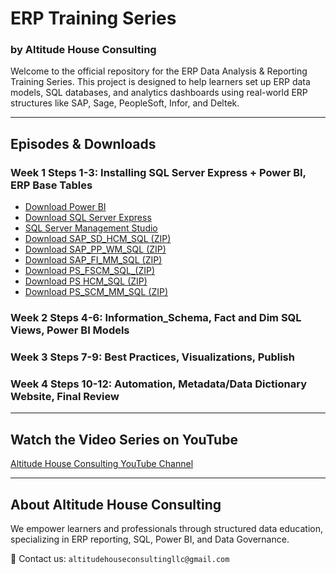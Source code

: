 





# ERP Training Series  
### by Altitude House Consulting

Welcome to the official repository for the ERP Data Analysis & Reporting Training Series. This project is designed to help learners set up ERP data models, SQL databases, and analytics dashboards using real-world ERP structures like SAP, Sage, PeopleSoft, Infor, and Deltek.


---

## Episodes & Downloads

### Week 1 Steps 1-3: Installing SQL Server Express + Power BI, ERP Base Tables
- [Download Power BI](https://www.microsoft.com/en-us/download/details.aspx?id=58494)
- [Download SQL Server Express](https://www.microsoft.com/en-us/sql-server/sql-server-downloads)
- [SQL Server Management Studio](https://go.microsoft.com/fwlink/?linkid=2313753)
- [Download SAP_SD_HCM_SQL (ZIP)](https://drive.google.com/drive/folders/1twbB4chgLNfx9GUxm1V0qxE-g1TET2JJ?usp=drive_link)
- [Download SAP_PP_WM_SQL (ZIP)](./erp-training-series/Week-1/SAP_PP_WM_SQL_Scripts.zip)
- [Download SAP_FI_MM_SQL (ZIP)](./erp-training-series/Week-1/SAP_FI_MM_SQL_Scripts.zip)
- [Download PS_FSCM_SQL_(ZIP)](./erp-training-series/Week-1/PS_FSCM_SQL_Scripts.zip)
- [Download PS HCM_SQL (ZIP)](./erp-training-series/Week-1/PS_HCM_SQL_Scripts.zip)
- [Download PS_SCM_MM_SQL (ZIP)](./erp-training-series/Week-1/PS_SCM_MM_SQL_Scripts.zip)

### Week 2 Steps 4-6: Information_Schema, Fact and Dim SQL Views, Power BI Models 
### Week 3 Steps 7-9: Best Practices, Visualizations, Publish 
### Week 4 Steps 10-12: Automation, Metadata/Data Dictionary Website, Final Review 


---

## Watch the Video Series on YouTube
[Altitude House Consulting YouTube Channel](https://www.youtube.com/@altitudehouseconsulting)

---

## About Altitude House Consulting
We empower learners and professionals through structured data education, specializing in ERP reporting, SQL, Power BI, and Data Governance.

📧 Contact us: `altitudehouseconsultingllc@gmail.com`
